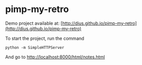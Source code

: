 pimp-my-retro
=============

Demo project available at: [http://dius.github.io/pimp-my-retro](http://dius.github.io/pimp-my-retro)


To start the project, run the command
```
python -m SimpleHTTPServer
```
And go to [http://localhost:8000/html/notes.html](http://localhost:8000/html/notes.html)

